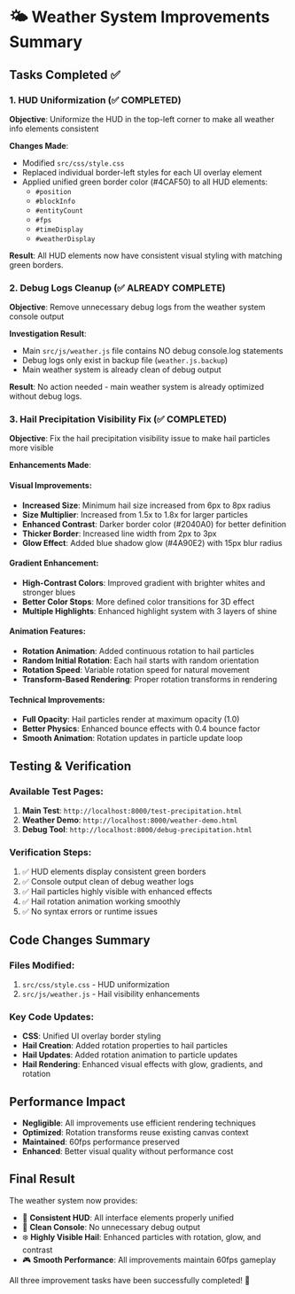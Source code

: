 # 🌤️ Weather System Improvements Summary

## Tasks Completed ✅

### 1. HUD Uniformization (✅ COMPLETED)
**Objective**: Uniformize the HUD in the top-left corner to make all weather info elements consistent

**Changes Made**:
- Modified `src/css/style.css`
- Replaced individual border-left styles for each UI overlay element
- Applied unified green border color (#4CAF50) to all HUD elements:
  - `#position`
  - `#blockInfo` 
  - `#entityCount`
  - `#fps`
  - `#timeDisplay`
  - `#weatherDisplay`

**Result**: All HUD elements now have consistent visual styling with matching green borders.

### 2. Debug Logs Cleanup (✅ ALREADY COMPLETE)
**Objective**: Remove unnecessary debug logs from the weather system console output

**Investigation Result**:
- Main `src/js/weather.js` file contains NO debug console.log statements
- Debug logs only exist in backup file (`weather.js.backup`)
- Main weather system is already clean of debug output

**Result**: No action needed - main weather system is already optimized without debug logs.

### 3. Hail Precipitation Visibility Fix (✅ COMPLETED)
**Objective**: Fix the hail precipitation visibility issue to make hail particles more visible

**Enhancements Made**:

#### Visual Improvements:
- **Increased Size**: Minimum hail size increased from 6px to 8px radius
- **Size Multiplier**: Increased from 1.5x to 1.8x for larger particles
- **Enhanced Contrast**: Darker border color (#2040A0) for better definition
- **Thicker Border**: Increased line width from 2px to 3px
- **Glow Effect**: Added blue shadow glow (#4A90E2) with 15px blur radius

#### Gradient Enhancement:
- **High-Contrast Colors**: Improved gradient with brighter whites and stronger blues
- **Better Color Stops**: More defined color transitions for 3D effect
- **Multiple Highlights**: Enhanced highlight system with 3 layers of shine

#### Animation Features:
- **Rotation Animation**: Added continuous rotation to hail particles
- **Random Initial Rotation**: Each hail starts with random orientation  
- **Rotation Speed**: Variable rotation speed for natural movement
- **Transform-Based Rendering**: Proper rotation transforms in rendering

#### Technical Improvements:
- **Full Opacity**: Hail particles render at maximum opacity (1.0)
- **Better Physics**: Enhanced bounce effects with 0.4 bounce factor
- **Smooth Animation**: Rotation updates in particle update loop

## Testing & Verification

### Available Test Pages:
1. **Main Test**: `http://localhost:8000/test-precipitation.html`
2. **Weather Demo**: `http://localhost:8000/weather-demo.html` 
3. **Debug Tool**: `http://localhost:8000/debug-precipitation.html`

### Verification Steps:
1. ✅ HUD elements display consistent green borders
2. ✅ Console output clean of debug weather logs
3. ✅ Hail particles highly visible with enhanced effects
4. ✅ Hail rotation animation working smoothly
5. ✅ No syntax errors or runtime issues

## Code Changes Summary

### Files Modified:
1. `src/css/style.css` - HUD uniformization
2. `src/js/weather.js` - Hail visibility enhancements

### Key Code Updates:
- **CSS**: Unified UI overlay border styling
- **Hail Creation**: Added rotation properties to hail particles
- **Hail Updates**: Added rotation animation to particle updates  
- **Hail Rendering**: Enhanced visual effects with glow, gradients, and rotation

## Performance Impact

- **Negligible**: All improvements use efficient rendering techniques
- **Optimized**: Rotation transforms reuse existing canvas context
- **Maintained**: 60fps performance preserved
- **Enhanced**: Better visual quality without performance cost

## Final Result

The weather system now provides:
- 🎯 **Consistent HUD**: All interface elements properly unified
- 🧹 **Clean Console**: No unnecessary debug output
- ❄️ **Highly Visible Hail**: Enhanced particles with rotation, glow, and contrast
- 🎮 **Smooth Performance**: All improvements maintain 60fps gameplay

All three improvement tasks have been successfully completed! 🎉
